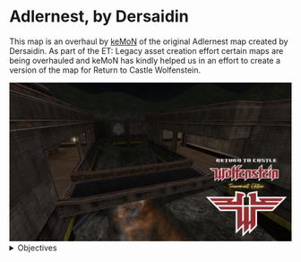 # Adlernest, by Dersaidin

This map is an overhaul by <a href="https://github.com/realkemon">keMoN</a> of the original Adlernest map created by Dersaidin.
As part of the ET: Legacy asset creation effort certain maps are being overhauled and keMoN has kindly helped us in an effort to create a version of the map for Return to Castle Wolfenstein.

<img src="https://github.com/rtcw-online/te_adlernest/blob/develop/levelshots/te_adlernest.jpg">
<details>
  <summary>Objectives</summary>
  <img src="https://github.com/rtcw-online/te_adlernest/blob/develop/objectives/te_adlernest/te_adlernest_1.jpg" width="640" height="360">
  <img src="https://github.com/rtcw-online/te_adlernest/blob/develop/objectives/te_adlernest/te_adlernest_2.jpg" width="640" height="360">
  <img src="https://github.com/rtcw-online/te_adlernest/blob/develop/objectives/te_adlernest/te_adlernest_3.jpg" width="640" height="360">
  <img src="https://github.com/rtcw-online/te_adlernest/blob/develop/objectives/te_adlernest/te_adlernest_4.jpg" width="640" height="360">
  <img src="https://github.com/rtcw-online/te_adlernest/blob/develop/objectives/te_adlernest/te_adlernest_5.jpg" width="640" height="360">
  <img src="https://github.com/rtcw-online/te_adlernest/blob/develop/objectives/te_adlernest/te_adlernest_6.jpg" width="640" height="360">
</details>

